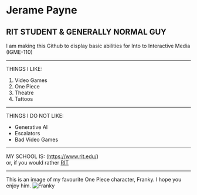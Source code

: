 # Jerame Payne
## RIT STUDENT & GENERALLY NORMAL GUY
I am making this Github to display basic abilities for Into to Interactive Media (IGME-110)
___
THINGS I LIKE:
1. Video Games
2. One Piece
3. Theatre
4. Tattoos
___
THINGS I DO NOT LIKE:
- Generative AI
- Escalators
- Bad Video Games
___
MY SCHOOL IS:
(https://www.rit.edu/)  
or, if you would rather
[RIT](https://www.rit.edu/)
___
This is an image of my favourite One Piece character, Franky. I hope you enjoy him.
![Franky](https://imgix.ranker.com/list_img_v2/8343/2728343/original/best-franky-quotes-one-piece?fit=crop&fm=pjpg&q=80&dpr=2&w=1200&h=720)
